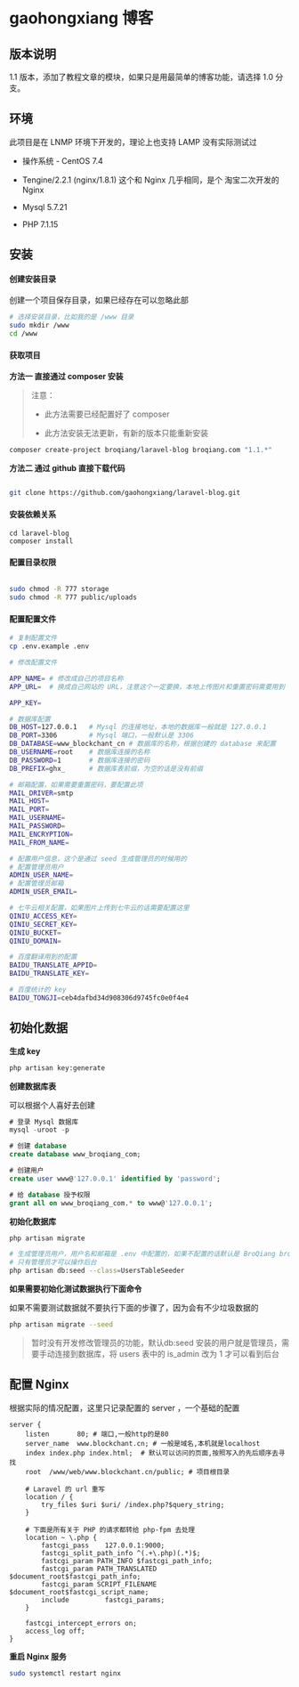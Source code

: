 # gaohongxiang 博客

## 版本说明

1.1 版本，添加了教程文章的模块，如果只是用最简单的博客功能，请选择 1.0 分支。

## 环境

此项目是在 LNMP 环境下开发的，理论上也支持 LAMP 没有实际测试过

- 操作系统 - CentOS 7.4

- Tengine/2.2.1 (nginx/1.8.1) 这个和 Nginx 几乎相同，是个 淘宝二次开发的 Nginx

- Mysql 5.7.21 

- PHP 7.1.15 


## 安装

#### 创建安装目录

创建一个项目保存目录，如果已经存在可以忽略此部

```bash
# 选择安装目录，比如我的是 /www 目录
sudo mkdir /www
cd /www
```

#### 获取项目

__方法一 直接通过 composer 安装__

> 注意：
> 
> - 此方法需要已经配置好了 composer
> 
> - 此方法安装无法更新，有新的版本只能重新安装

```bash
composer create-project broqiang/laravel-blog broqiang.com "1.1.*" 
```

__方法二 通过 github 直接下载代码__

```bash

git clone https://github.com/gaohongxiang/laravel-blog.git

```

#### 安装依赖关系

```
cd laravel-blog
composer install
```

#### 配置目录权限

```bash

sudo chmod -R 777 storage
sudo chmod -R 777 public/uploads
```

#### 配置配置文件

```bash
# 复制配置文件
cp .env.example .env

# 修改配置文件

APP_NAME= # 修改成自己的项目名称
APP_URL=  # 换成自己网站的 URL，注意这个一定要换，本地上传图片和重置密码需要用到

APP_KEY=

# 数据库配置
DB_HOST=127.0.0.1   # Mysql 的连接地址，本地的数据库一般就是 127.0.0.1
DB_PORT=3306        # Mysql 端口，一般默认是 3306
DB_DATABASE=www_blockchant_cn # 数据库的名称，根据创建的 database 来配置
DB_USERNAME=root    # 数据库连接的名称
DB_PASSWORD=1       # 数据库连接的密码
DB_PREFIX=ghx_      # 数据库表前缀，为空的话是没有前缀

# 邮箱配置，如果需要重置密码，要配置此项
MAIL_DRIVER=smtp
MAIL_HOST=
MAIL_PORT=
MAIL_USERNAME=
MAIL_PASSWORD=
MAIL_ENCRYPTION=
MAIL_FROM_NAME=

# 配置用户信息，这个是通过 seed 生成管理员的时候用的
# 配置管理员用户
ADMIN_USER_NAME=
# 配置管理员邮箱
ADMIN_USER_EMAIL=

# 七牛云相关配置，如果图片上传到七牛云的话需要配置这里
QINIU_ACCESS_KEY=
QINIU_SECRET_KEY=
QINIU_BUCKET=
QINIU_DOMAIN=

# 百度翻译用到的配置
BAIDU_TRANSLATE_APPID=
BAIDU_TRANSLATE_KEY=

# 百度统计的 key
BAIDU_TONGJI=ceb4dafbd34d908306d9745fc0e0f4e4
```

## 初始化数据

__生成 key__

```bash
php artisan key:generate
```

__创建数据库表__

可以根据个人喜好去创建

```sql
# 登录 Mysql 数据库
mysql -uroot -p

# 创建 database
create database www_broqiang_com;

# 创建用户
create user www@'127.0.0.1' identified by 'password';

# 给 database 授予权限
grant all on www_broqiang_com.* to www@'127.0.0.1'; 
```

__初始化数据库__

```bash
php artisan migrate

# 生成管理员用户，用户名和邮箱是 .env 中配置的，如果不配置的话默认是 BroQiang broqiang@qq.com
# 只有管理员才可以操作后台
php artisan db:seed --class=UsersTableSeeder
```

__如果需要初始化测试数据执行下面命令__

如果不需要测试数据就不要执行下面的步骤了，因为会有不少垃圾数据的

```bash
php artisan migrate --seed
```

> 暂时没有开发修改管理员的功能，默认db:seed 安装的用户就是管理员，需要手动连接到数据库，将 users 表中的 is_admin 改为 1 才可以看到后台

## 配置 Nginx

根据实际的情况配置，这里只记录配置的 server ，一个基础的配置

```nginx
server {
    listen       80; # 端口,一般http的是80
    server_name  www.blockchant.cn; # 一般是域名,本机就是localhost
    index index.php index.html;  # 默认可以访问的页面,按照写入的先后顺序去寻找
    root  /www/web/www.blockchant.cn/public; # 项目根目录

    # Laravel 的 url 重写
    location / {
        try_files $uri $uri/ /index.php?$query_string;
    }

    # 下面是所有关于 PHP 的请求都转给 php-fpm 去处理
    location ~ \.php {
        fastcgi_pass    127.0.0.1:9000;
        fastcgi_split_path_info ^(.+\.php)(.*)$;
        fastcgi_param PATH_INFO $fastcgi_path_info;
        fastcgi_param PATH_TRANSLATED $document_root$fastcgi_path_info;
        fastcgi_param SCRIPT_FILENAME $document_root$fastcgi_script_name;
        include         fastcgi_params;
    }

    fastcgi_intercept_errors on;
    access_log off;
}
```

__重启 Nginx 服务__

```bash
sudo systemctl restart nginx
```


